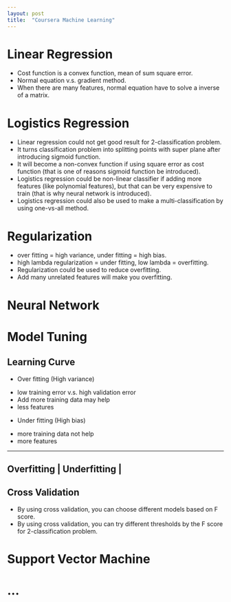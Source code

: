 ```yaml
---
layout: post
title:  "Coursera Machine Learning"
---
```


# Linear Regression
* Cost function is a convex function, mean of sum square error.
* Normal equation v.s. gradient method.
* When there are many features, normal equation have to solve a inverse of a matrix.

# Logistics Regression
* Linear regression could not get good result for 2-classification problem.
* It turns classification problem into splitting points with super plane after introducing sigmoid function.
* It will become a non-convex function if using square error as cost function (that is one of reasons sigmoid function be introduced).
* Logistics regression could be non-linear classifier if adding more features (like polynomial features), but that can be very expensive to train (that is why neural network is introduced).
* Logistics regression could also be used to make a multi-classification by using one-vs-all method.

# Regularization
* over fitting = high variance, under fitting = high bias.
* high lambda regularization = under fitting, low lambda = overfitting.
* Regularization could be used to reduce overfitting.
* Add many unrelated features will make you overfitting.

# Neural Network

# Model Tuning

## Learning Curve
* Over fitting (High variance)
 - low training error v.s. high validation error
 - Add more training data may help
 - less features

* Under fitting (High bias)
 - more training data not help
 - more features

----------------------------
Overfitting | Underfitting |
----------------------------

## Cross Validation
* By using cross validation, you can choose different models based on F score.
* By using cross validation, you can try different thresholds by the F score for 2-classification problem.

# Support Vector Machine

# ...
